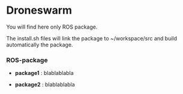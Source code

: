 # Droneswarm

You will find here only ROS package.

The install.sh files will link the package to ~/workspace/src and build automatically the package.

### ROS-package

* __package1__ : blablablabla

* __package2__ : blablablabla

